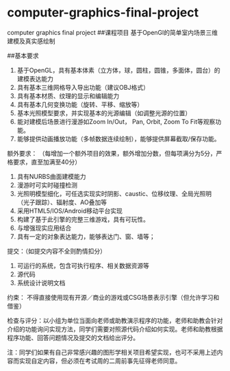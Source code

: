 # computer-graphics-final-project
computer graphics final project
##课程项目
基于OpenGl的简单室内场景三维建模及真实感绘制

##基本要求
1. 基于OpenGL，具有基本体素（立方体，球，圆柱，圆锥，多面体，圆台）的建模表达能力
2. 具有基本三维网格导入导出功能（建议OBJ格式）
3. 具有基本材质、纹理的显示和编辑能力
4. 具有基本几何变换功能（旋转、平移、缩放等）
5. 基本光照模型要求，并实现基本的光源编辑（如调整光源的位置）
6. 能对建模后场景进行漫游如Zoom In/Out， Pan, Orbit, Zoom To Fit等观察功能。
7. 能够提供动画播放功能（多帧数据连续绘制），能够提供屏幕截取/保存功能。

额外要求： （每增加一个额外项目的效果，额外增加分数，但每项满分为5分，严格要求，直至加满至40分）
1. 具有NURBS曲面建模能力
2. 漫游时可实时碰撞检测
3. 光照明模型细化，可任选实现实时阴影、caustic、位移纹理、全局光照明（光子跟踪）、辐射度、AO叠加等
4. 采用HTML5/IOS/Android移动平台实现
5. 构建了基于此引擎的完整三维游戏，具有可玩性。
6. 与增强现实应用结合
7. 具有一定的对象表达能力，能够表达门、窗、墙等；


提交：（如提交内容不全则酌情扣分）
1. 可运行的系统，包含可执行程序、相关数据资源等
2. 源代码
3. 系统设计说明文档


约束： 不得直接使用现有开源／商业的游戏或CSG场景表示引擎（但允许学习和借鉴）

检查与评分：以小组为单位当面向老师或助教演示程序的功能，老师和助教会针对介绍的功能询问实现方法，同学们需要对照源代码介绍如何实现。老师和助教根据程序功能、回答问题情况及提交的文档给出评分。

注：同学们如果有自己非常感兴趣的图形学相关项目希望实现，也可不采用上述内容而实现自定内容，但必须在考试周的二周前事先征得老师同意。
